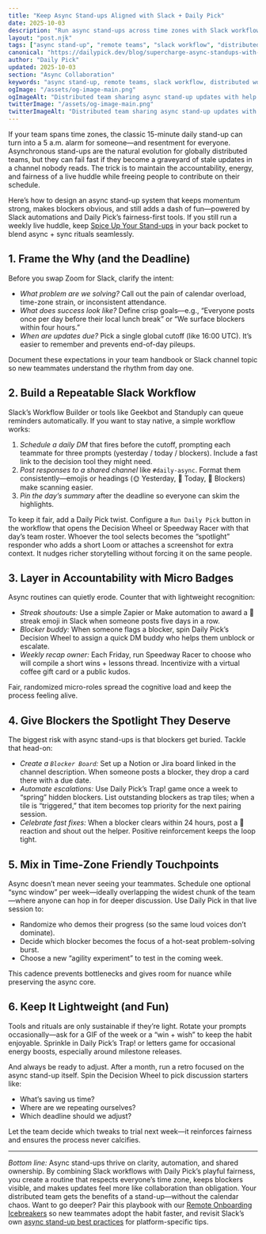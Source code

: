 ```yaml
---
title: "Keep Async Stand-ups Aligned with Slack + Daily Pick"
date: 2025-10-03
description: "Run async stand-ups across time zones with Slack workflows, Daily Pick fairness games, and recap habits that keep progress visible without late nights."
layout: "post.njk"
tags: ["async stand-up", "remote teams", "slack workflow", "distributed work", "team productivity", "meeting alternatives"]
canonical: "https://dailypick.dev/blog/supercharge-async-standups-with-slack-and-daily-pick/"
author: "Daily Pick"
updated: 2025-10-03
section: "Async Collaboration"
keywords: "async stand-up, remote teams, slack workflow, distributed work, team productivity, meeting alternatives"
ogImage: "/assets/og-image-main.png"
ogImageAlt: "Distributed team sharing async stand-up updates with help from Daily Pick inside Slack"
twitterImage: "/assets/og-image-main.png"
twitterImageAlt: "Distributed team sharing async stand-up updates with help from Daily Pick inside Slack"
---
```


If your team spans time zones, the classic 15-minute daily stand-up can turn into a 5 a.m. alarm for someone—and resentment for everyone. Asynchronous stand-ups are the natural evolution for globally distributed teams, but they can fail fast if they become a graveyard of stale updates in a channel nobody reads. The trick is to maintain the accountability, energy, and fairness of a live huddle while freeing people to contribute on their schedule.

Here’s how to design an async stand-up system that keeps momentum strong, makes blockers obvious, and still adds a dash of fun—powered by Slack automations and Daily Pick’s fairness-first tools. If you still run a weekly live huddle, keep [Spice Up Your Stand-ups](/blog/spice-up-your-standups-5-fun-ways/) in your back pocket to blend async + sync rituals seamlessly.

## 1. Frame the Why (and the Deadline)

Before you swap Zoom for Slack, clarify the intent:

- *What problem are we solving?* Call out the pain of calendar overload, time-zone strain, or inconsistent attendance.
- *What does success look like?* Define crisp goals—e.g., “Everyone posts once per day before their local lunch break” or “We surface blockers within four hours.”
- *When are updates due?* Pick a single global cutoff (like 16:00 UTC). It’s easier to remember and prevents end-of-day pileups.

Document these expectations in your team handbook or Slack channel topic so new teammates understand the rhythm from day one.

## 2. Build a Repeatable Slack Workflow

Slack’s Workflow Builder or tools like Geekbot and Standuply can queue reminders automatically. If you want to stay native, a simple workflow works:

1. *Schedule a daily DM* that fires before the cutoff, prompting each teammate for three prompts (yesterday / today / blockers). Include a fast link to the decision tool they might need.
2. *Post responses to a shared channel* like `#daily-async`. Format them consistently—emojis or headings (🌞 Yesterday, 🚀 Today, 🧱 Blockers) make scanning easier.
3. *Pin the day’s summary* after the deadline so everyone can skim the highlights.

To keep it fair, add a Daily Pick twist. Configure a `Run Daily Pick` button in the workflow that opens the Decision Wheel or Speedway Racer with that day’s team roster. Whoever the tool selects becomes the “spotlight” responder who adds a short Loom or attaches a screenshot for extra context. It nudges richer storytelling without forcing it on the same people.

## 3. Layer in Accountability with Micro Badges

Async routines can quietly erode. Counter that with lightweight recognition:

- *Streak shoutouts:* Use a simple Zapier or Make automation to award a 🎯 streak emoji in Slack when someone posts five days in a row.
- *Blocker buddy:* When someone flags a blocker, spin Daily Pick’s Decision Wheel to assign a quick DM buddy who helps them unblock or escalate.
- *Weekly recap owner:* Each Friday, run Speedway Racer to choose who will compile a short wins + lessons thread. Incentivize with a virtual coffee gift card or a public kudos.

Fair, randomized micro-roles spread the cognitive load and keep the process feeling alive.

## 4. Give Blockers the Spotlight They Deserve

The biggest risk with async stand-ups is that blockers get buried. Tackle that head-on:

- *Create a `Blocker Board`:* Set up a Notion or Jira board linked in the channel description. When someone posts a blocker, they drop a card there with a due date.
- *Automate escalations:* Use Daily Pick’s Trap! game once a week to “spring” hidden blockers. List outstanding blockers as trap tiles; when a tile is “triggered,” that item becomes top priority for the next pairing session.
- *Celebrate fast fixes:* When a blocker clears within 24 hours, post a 🎉 reaction and shout out the helper. Positive reinforcement keeps the loop tight.

## 5. Mix in Time-Zone Friendly Touchpoints

Async doesn’t mean never seeing your teammates. Schedule one optional “sync window” per week—ideally overlapping the widest chunk of the team—where anyone can hop in for deeper discussion. Use Daily Pick in that live session to:

- Randomize who demos their progress (so the same loud voices don’t dominate).
- Decide which blocker becomes the focus of a hot-seat problem-solving burst.
- Choose a new “agility experiment” to test in the coming week.

This cadence prevents bottlenecks and gives room for nuance while preserving the async core.

## 6. Keep It Lightweight (and Fun)

Tools and rituals are only sustainable if they’re light. Rotate your prompts occasionally—ask for a GIF of the week or a “win + wish” to keep the habit enjoyable. Sprinkle in Daily Pick’s Trap! or letters game for occasional energy boosts, especially around milestone releases.

And always be ready to adjust. After a month, run a retro focused on the async stand-up itself. Spin the Decision Wheel to pick discussion starters like:

- What’s saving us time?
- Where are we repeating ourselves?
- Which deadline should we adjust?

Let the team decide which tweaks to trial next week—it reinforces fairness and ensures the process never calcifies.

---

*Bottom line:* Async stand-ups thrive on clarity, automation, and shared ownership. By combining Slack workflows with Daily Pick’s playful fairness, you create a routine that respects everyone’s time zone, keeps blockers visible, and makes updates feel more like collaboration than obligation. Your distributed team gets the benefits of a stand-up—without the calendar chaos. Want to go deeper? Pair this playbook with our [Remote Onboarding Icebreakers](/blog/remote-onboarding-icebreakers-your-new-hires-will-love/) so new teammates adopt the habit faster, and revisit Slack’s own [async stand-up best practices](https://slack.com/blog/collaboration/async-standups) for platform-specific tips.
